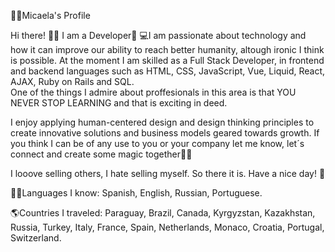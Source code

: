 👩🏼Micaela's Profile    
  
Hi there! 👋🏼 I am a Developer🚀 
💻I am passionate about technology and how it can improve our ability to reach better humanity, altough ironic I think is possible. At the moment I am skilled as a Full Stack Developer, in frontend and backend languages such as HTML, CSS, JavaScript, Vue, Liquid, React, AJAX, Ruby on Rails and SQL.     
One of the things I admire about proffesionals in this area is that YOU NEVER STOP LEARNING and that is exciting in deed.       
 
I enjoy applying human-centered design and design thinking principles to create innovative solutions and business models geared towards growth. If you think I can be of any use to you or your company let me know, let´s connect and create some magic together🐱‍🏍 

I looove selling others, I hate selling myself. So there it is. Have a nice day! 🎈              
 
🤙🏼Languages I know: Spanish, English, Russian, Portuguese.  

🌎Countries I traveled: Paraguay, Brazil, Canada, Kyrgyzstan, Kazakhstan, Russia, Turkey, Italy, France, Spain, Netherlands, Monaco, Croatia, Portugal, Switzerland.
